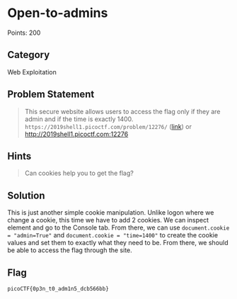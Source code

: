 # Open-to-admins
Points: 200
## Category
Web Exploitation
## Problem Statement
> This secure website allows users to access the flag only if they are admin and if the time is exactly 1400. `https://2019shell1.picoctf.com/problem/12276/` ([link](https://2019shell1.picoctf.com/problem/12276/)) or http://2019shell1.picoctf.com:12276
## Hints
> Can cookies help you to get the flag?
## Solution
This is just another simple cookie manipulation. Unlike logon where we change a cookie, this time we have to add 2 cookies. We can inspect element and go to the Console tab. From there, we can use `document.cookie = "admin=True"` and `document.cookie = "time=1400"` to create the cookie values and set them to exactly what they need to be. From there, we should be able to access the flag through the site.
## Flag
`picoCTF{0p3n_t0_adm1n5_dcb566bb}`